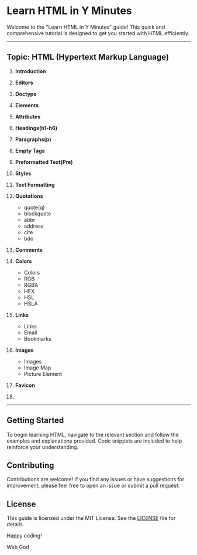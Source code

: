 # Learn HTML in Y Minutes

Welcome to the "Learn HTML in Y Minutes" guide! This quick and comprehensive tutorial is designed to get you started with HTML efficiently.

---
## Topic: HTML (Hypertext Markup Language)


1. **Introduction**
  
2. **Editors**
3. **Doctype**
4. **Elements**
5. **Attributes**
6. **Headings(h1-h6)**
7. **Paragraphs(p)**
8. **Empty Tags**
9. **Preformatted Text(Pre)** 
10. **Styles**
11. **Text Formatting**
12. **Quotations**
      - quote(q)
      - blockquote
      - abbr
      - address
      - cite
      - bdo
13. **Comments**
14. **Colors**
      - Colors
      - RGB
      - RGBA
      - HEX
      - HSL
      - HSLA
15. **Links**
      - Links
      - Email
      - Bookmarks
16. **Images**
      - Images
      - Image Map
      - Picture Element
17. **Favicon**
18.

---
## Getting Started

To begin learning HTML, navigate to the relevant section and follow the examples and explanations provided. Code snippets are included to help reinforce your understanding.

## Contributing

Contributions are welcome! If you find any issues or have suggestions for improvement, please feel free to open an issue or submit a pull request.

## License

This guide is licensed under the MIT License. See the [LICENSE](LICENSE) file for details.

Happy coding!

Web God 